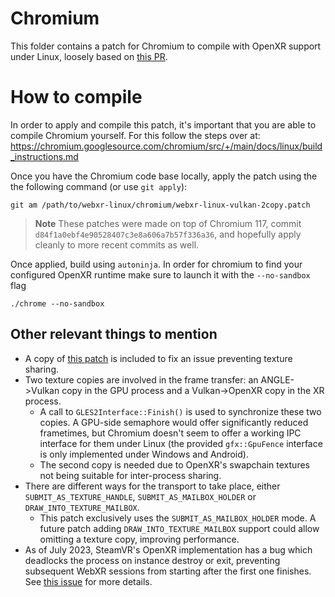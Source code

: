# Chromium
This folder contains a patch for Chromium to compile with OpenXR support under Linux, loosely based on [this PR](https://github.com/chromium/chromium/pull/95).

# How to compile
In order to apply and compile this patch, it's important that you are able to compile Chromium yourself. For this follow the steps over at: https://chromium.googlesource.com/chromium/src/+/main/docs/linux/build_instructions.md

Once you have the Chromium code base locally, apply the patch using the the following command (or use `git apply`):

```
git am /path/to/webxr-linux/chromium/webxr-linux-vulkan-2copy.patch
```

> **Note** These patches were made on top of Chromium 117, commit `d84f1a0ebf4e90528407c3e8a606a7b57f336a36`, and hopefully apply cleanly to more recent commits as well.

Once applied, build using `autoninja`. In order for chromium to find your configured OpenXR runtime make sure to launch it with the `--no-sandbox` flag
```
./chrome --no-sandbox
```

## Other relevant things to mention
 * A copy of [this patch](https://chromium-review.googlesource.com/c/chromium/src/+/4361799) is included to fix an issue preventing texture sharing.
 * Two texture copies are involved in the frame transfer: an ANGLE->Vulkan copy in the GPU process and a Vulkan->OpenXR copy in the XR process.
    * A call to `GLES2Interface::Finish()` is used to synchronize these two copies. A GPU-side semaphore would offer significantly reduced frametimes, but Chromium doesn't seem to offer a working IPC interface for them under Linux (the provided `gfx::GpuFence` interface is only implemented under Windows and Android).
    * The second copy is needed due to OpenXR's swapchain textures not being suitable for inter-process sharing.
 * There are different ways for the transport to take place, either `SUBMIT_AS_TEXTURE_HANDLE`, `SUBMIT_AS_MAILBOX_HOLDER` or `DRAW_INTO_TEXTURE_MAILBOX`.
    * This patch exclusively uses the `SUBMIT_AS_MAILBOX_HOLDER` mode. A future patch adding `DRAW_INTO_TEXTURE_MAILBOX` support could allow omitting a texture copy, improving performance.
 * As of July 2023, SteamVR's OpenXR implementation has a bug which deadlocks the process on instance destroy or exit, preventing subsequent WebXR sessions from starting after the first one finishes. See [this issue](https://github.com/ValveSoftware/SteamVR-for-Linux/issues/422) for more details.
